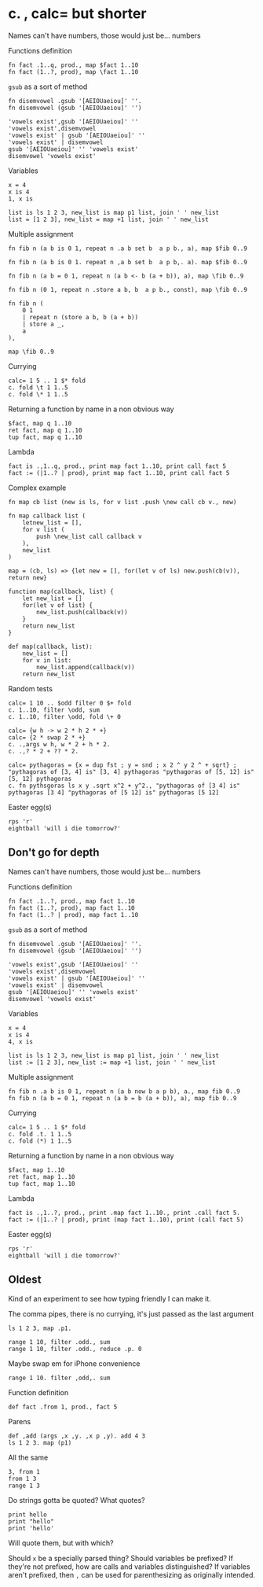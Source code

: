 # c. , calc= but shorter

Names can't have numbers, those would just be... numbers

Functions definition

```
fn fact .1..q, prod., map $fact 1..10
fn fact (1..?, prod), map \fact 1..10
```

`gsub` as a sort of method

```
fn disemvowel .gsub '[AEIOUaeiou]' ''.
fn disemvowel (gsub '[AEIOUaeiou]' '')

'vowels exist',gsub '[AEIOUaeiou]' ''
'vowels exist',disemvowel
'vowels exist' | gsub '[AEIOUaeiou]' ''
'vowels exist' | disemvowel
gsub '[AEIOUaeiou]' '' 'vowels exist'
disemvowel 'vowels exist'
```

Variables

```
x = 4
x is 4
1, x is

list is ls 1 2 3, new_list is map p1 list, join ' ' new_list
list = [1 2 3], new_list = map +1 list, join ' ' new_list
```

Multiple assignment

```
fn fib n (a b is 0 1, repeat n .a b set b  a p b., a), map $fib 0..9

fn fib n (a b is 0 1. repeat n ,a b set b  a p b,. a). map $fib 0..9

fn fib n (a b = 0 1, repeat n (a b <- b (a + b)), a), map \fib 0..9

fn fib n (0 1, repeat n .store a b, b  a p b., const), map \fib 0..9

fn fib n (
	0 1
	| repeat n (store a b, b (a + b))
	| store a _,
	a
),

map \fib 0..9
```

Currying

```
calc= 1 5 .. 1 $* fold
c. fold \t 1 1..5
c. fold \* 1 1..5
```

Returning a function by name in a non obvious way

```
$fact, map q 1..10
ret fact, map q 1..10
tup fact, map q 1..10
```

Lambda

```
fact is .,1..q, prod., print map fact 1..10, print call fact 5
fact := (|1..? | prod), print map fact 1..10, print call fact 5
```

Complex example

```
fn map cb list (new is ls, for v list .push \new call cb v., new)

fn map callback list (
	letnew_list = [],
	for v list (
		push \new_list call callback v
	),
	new_list
)

map = (cb, ls) => {let new = [], for(let v of ls) new.push(cb(v)), return new}

function map(callback, list) {
	let new_list = []
	for(let v of list) {
		new_list.push(callback(v))
	}
	return new_list
}

def map(callback, list):
	new_list = []
	for v in list:
		new_list.append(callback(v))
	return new_list
```

Random tests

```
calc= 1 10 .. $odd filter 0 $+ fold
c. 1..10, filter \odd, sum
c. 1..10, filter \odd, fold \+ 0

calc= {w h -> w 2 * h 2 * +}
calc= {2 * swap 2 * +}
c. .,args w h, w * 2 + h * 2.
c. .,? * 2 + ?? * 2.

calc= pythagoras = {x = dup fst ; y = snd ; x 2 ^ y 2 ^ + sqrt} ; "pythagoras of [3, 4] is" [3, 4] pythagoras "pythagoras of [5, 12] is" [5, 12] pythagoras
c. fn pythsgoras ls x y .sqrt x^2 + y^2., "pythagoras of [3 4] is" pythagoras [3 4] "pythagoras of [5 12] is" pythagoras [5 12]
```

Easter egg(s)

```
rps 'r'
eightball 'will i die tomorrow?'
```

## Don't go for depth

Names can't have numbers, those would just be... numbers

Functions definition

```
fn fact .1..?, prod., map fact 1..10
fn fact (1..?, prod), map fact 1..10
fn fact (1..? | prod), map fact 1..10
```

`gsub` as a sort of method

```
fn disemvowel .gsub '[AEIOUaeiou]' ''.
fn disemvowel (gsub '[AEIOUaeiou]' '')

'vowels exist',gsub '[AEIOUaeiou]' ''
'vowels exist',disemvowel
'vowels exist' | gsub '[AEIOUaeiou]' ''
'vowels exist' | disemvowel
gsub '[AEIOUaeiou]' '' 'vowels exist'
disemvowel 'vowels exist'
```

Variables

```
x = 4
x is 4
4, x is

list is ls 1 2 3, new_list is map p1 list, join ' ' new_list
list := [1 2 3], new_list := map +1 list, join ' ' new_list
```

Multiple assignment

```
fn fib n .a b is 0 1, repeat n (a b now b a p b), a., map fib 0..9
fn fib n (a b = 0 1, repeat n (a b = b (a + b)), a), map fib 0..9
```

Currying

```
calc= 1 5 .. 1 $* fold
c. fold .t. 1 1..5
c. fold (*) 1 1..5
```

Returning a function by name in a non obvious way

```
$fact, map 1..10
ret fact, map 1..10
tup fact, map 1..10
```

Lambda

```
fact is .,1..?, prod., print .map fact 1..10., print .call fact 5.
fact := (|1..? | prod), print (map fact 1..10), print (call fact 5)
```

Easter egg(s)

```
rps 'r'
eightball 'will i die tomorrow?'
```

## Oldest

Kind of an experiment to see how typing friendly I can make it.

The comma pipes, there is no currying, it's just passed as the last argument
```
ls 1 2 3, map .p1.

range 1 10, filter .odd., sum
range 1 10, filter .odd., reduce .p. 0
```

Maybe swap em for iPhone convenience
```
range 1 10. filter ,odd,. sum
```

Function definition
```
def fact .from 1, prod., fact 5
```

Parens
```
def ,add (args ,x ,y. ,x p ,y). add 4 3
ls 1 2 3. map (p1)
```

All the same
```
3, from 1
from 1 3
range 1 3
```

Do strings gotta be quoted? What quotes?
```
print hello
print "hello"
print 'hello'
```
Will quote them, but with which?

Should `x` be a specially parsed thing? Should variables be prefixed? If they're not prefixed, how are calls and variables distinguished? If variables aren't prefixed, then `,` can be used for parenthesizing as originally intended.